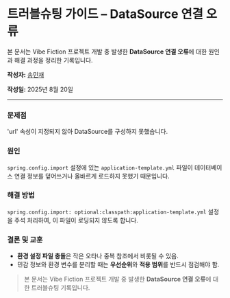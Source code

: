 # 트러블슈팅 가이드 – DataSource 연결 오류

본 문서는 Vibe Fiction 프로젝트 개발 중 발생한 **DataSource 연결 오류**에 대한 원인과 해결 과정을 정리한 기록입니다.

**작성자:** [송민재](https://github.com/songkey06)

**작성일:** 2025년 8월 20일

---

### 문제점
'url' 속성이 지정되지 않아 DataSource를 구성하지 못했습니다.

### 원인
`spring.config.import` 설정에 있는 `application-template.yml` 파일이 데이터베이스 연결 정보를 덮어쓰거나 올바르게 로드하지 못했기 때문입니다.

### 해결 방법
`spring.config.import: optional:classpath:application-template.yml` 설정을 주석 처리하여, 이 파일이 로딩되지 않도록 합니다.

### 결론 및 교훈

* **환경 설정 파일 충돌**은 작은 오타나 중복 참조에서 비롯될 수 있음.
* 민감 정보와 환경 변수를 분리할 때는 **우선순위**와 **적용 범위**를 반드시 점검해야 함.

> 본 문서는 Vibe Fiction 프로젝트 개발 중 발생한 **DataSource 연결 오류**에 대한 트러블슈팅 기록입니다.

